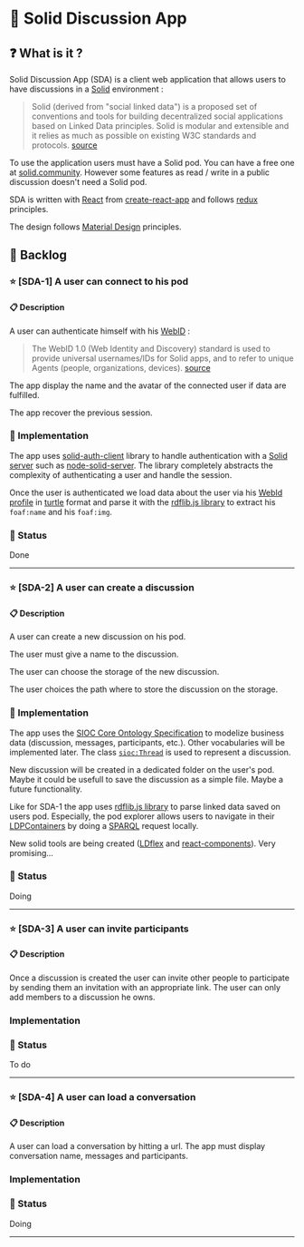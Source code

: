 # 🐙 Solid Discussion App

## ❓ What is it ?

Solid Discussion App (SDA) is a client web application that allows users to have discussions in a [Solid](https://github.com/solid/) environment :
> Solid (derived from "social linked data") is a proposed set of conventions and tools for building decentralized social applications based on Linked Data principles. Solid is modular and extensible and it relies as much as possible on existing W3C standards and protocols.  [source](https://solid.mit.edu/)

To use the application users must have a Solid pod. You can have a free one at [solid.community](https://solid.community/). However some features as read / write in a public discussion doesn't need a Solid pod. 

SDA is written with [React](https://github.com/facebook/react) from [create-react-app](https://github.com/facebook/create-react-app) and follows [redux](https://redux.js.org/) principles.  

The design follows [Material Design](https://material.io/design/) principles.

## 📕 Backlog

### ⭐️ [SDA-1] A user can connect to his pod

#### 📋 Description

A user can authenticate himself with his [WebID](http://www.w3.org/2005/Incubator/webid/spec/identity/) :
> The WebID 1.0 (Web Identity and Discovery) standard is used to provide universal usernames/IDs for Solid apps, and to refer to unique Agents (people, organizations, devices). [source](https://github.com/solid/solid)

The app display the name and the avatar of the connected user if data are fulfilled.

The app recover the previous session.

### 🔧 Implementation 

The app uses [solid-auth-client](https://github.com/solid/solid-auth-client) library to handle authentication with a [Solid server](https://github.com/solid/solid-platform#servers) such as [node-solid-server](https://github.com/solid/node-solid-server/). The library completely abstracts the complexity of authenticating a user and handle the session. 

Once the user is authenticated we load data about the user via his [WebId profile](https://www.w3.org/2005/Incubator/webid/spec/identity/#publishing-the-webid-profile-document) in [turtle](https://www.w3.org/TR/turtle/) format  and parse it with the [rdflib.js library](https://github.com/linkeddata/rdflib.js/) to extract his `foaf:name` and his `foaf:img`. 

### 📅 Status

Done

_______________________

### ⭐️ [SDA-2] A user can create a discussion 

#### 📋 Description

A user can create a new discussion on his pod. 

The user must give a name to the discussion.

The user can choose the storage of the new discussion.

The user choices the path where to store the discussion on the storage. 

### 🔧 Implementation 

The app uses the [SIOC Core Ontology Specification](https://www.w3.org/Submission/sioc-spec/) to modelize business data (discussion, messages, participants, etc.). Other vocabularies will be implemented later. 
The class [`sioc:Thread`](http://rdfs.org/sioc/ns#Thread) is used to represent a discussion. 

New discussion will be created in a dedicated folder on the user's pod. Maybe it could be usefull to save the discussion as a simple file. Maybe a future functionality.

Like for SDA-1 the app uses [rdflib.js library](https://github.com/linkeddata/rdflib.js/) to parse linked data saved on users pod. Especially, the pod explorer allows users to navigate in their [LDPContainers](https://www.w3.org/TR/ldp/#ldpc) by doing a [SPARQL](https://www.w3.org/TR/sparql11-overview/) request locally.

New solid tools are being created ([LDflex](https://github.com/solid/query-ldflex) and [react-components](https://github.com/solid/react-components)). Very promising...

### 📅 Status

Doing

_______________________

### ⭐️ [SDA-3] A user can invite participants

#### 📋 Description

Once a discussion is created the user can invite other people to participate by sending them an invitation with an appropriate link. 
The user can only add members to a discussion he owns.

### Implementation 

### 📅 Status

To do

_______________________

### ⭐️ [SDA-4] A user can load a conversation

#### 📋 Description

A user can load a conversation by hitting a url. The app must display conversation name, messages and participants.

### Implementation 

### 📅 Status

Doing

_______________________